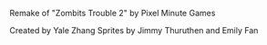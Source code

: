 Remake of "Zombits Trouble 2" by Pixel Minute Games

Created by Yale Zhang
Sprites by Jimmy Thuruthen and Emily Fan